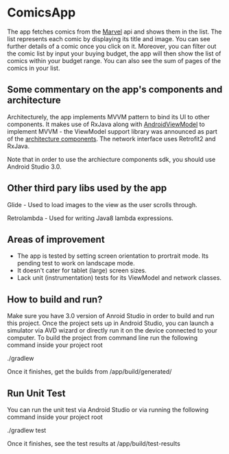# ComicsApp
The app fetches comics from the [Marvel](https://developer.marvel.com) api and shows them in the list. The list represents each
comic by displaying its title and image. You can see further details of a comic once you click on it. Moreover, you can filter
out the comic list by input your buying budget, the app will then show the list of comics within your budget range. You can also
see the sum of pages of the comics in your list.

## Some commentary on the app's components and architecture 
Architecturely, the app implements MVVM pattern to bind its UI to other components. It makes use of RxJava along with 
[AndroidViewModel](https://developer.android.com/reference/android/arch/lifecycle/AndroidViewModel.html) to implement MVVM - 
the ViewModel support library was announced as part of the 
[architecture components](https://developer.android.com/topic/libraries/architecture/index.html).
The network interface uses Retrofit2 and RxJava.

Note that in order to use the archiecture components sdk, you should use Android Studio 3.0.

## Other third pary libs used by the app
Glide - Used to load images to the view as the user scrolls through.

Retrolambda - Used for writing Java8 lambda expressions. 

## Areas of improvement
- The app is tested by setting screen orientation to prortrait mode. Its pending test to work on landscape mode.
- It doesn't cater for tablet (large) screen sizes.
- Lack unit (instrumentation) tests for its ViewModel and network classes.

## How to build and run?
Make sure you have 3.0 version of Anroid Studio in order to build and run this project. Once the project sets up in Android Studio, 
you can launch a simulator via AVD wizard or directly run it on the device connected to your computer. To build the project from command line 
run the following command inside your project root

./gradlew

Once it finishes, get the builds from /app/build/generated/

## Run Unit Test
You can run the unit test via Android Studio or via running the following command inside your project root

./gradlew test

Once it finishes, see the test results at /app/build/test-results
